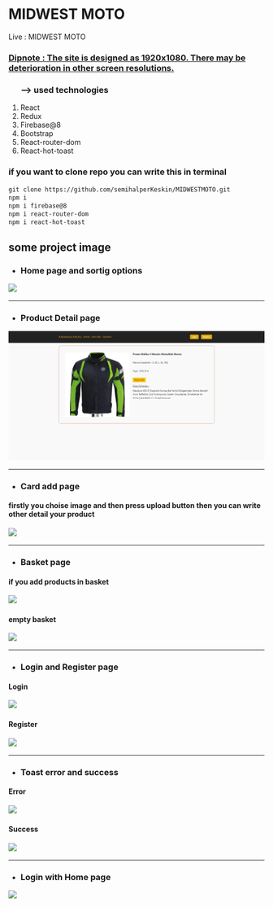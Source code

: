 
# MIDWEST MOTO 

Live : MIDWEST MOTO

<h3><u>Dipnote : The site is designed as 1920x1080. There may be deterioration in other screen resolutions.</u></h3>

<ol><h3>--> used technologies</h3>
<li> React</li>
<li> Redux</li>
<li> Firebase@8</li>
<li> Bootstrap</li>
<li> React-router-dom</li>
<li> React-hot-toast</li></ol>

<h3> if you want to clone repo you can write this in terminal</h3>

````
git clone https://github.com/semihalperKeskin/MIDWESTMOTO.git
npm i
npm i firebase@8
npm i react-router-dom
npm i react-hot-toast
````

## some project image


- ### Home page and sortig options

![](screenshot/sorting.jpg)

---

- ### Product Detail page
![](screenshot/detail-product.jpg)

---
- ### Card add page

#### firstly you choise image and then press upload button then you can write other detail your product
![](screenshot/card-add.jpg)

---

- ### Basket page
#### if you add products in basket
![](screenshot/basket-1.jpg)

#### empty basket
![](screenshot/basket-2.jpg)

---
- ### Login and Register page
#### Login
![](screenshot/login.jpg)
#### Register
![](screenshot/register.jpg)

---

- ### Toast error and success
#### Error
![](screenshot/register-toast.jpg)
#### Success
![](screenshot/register-toast-2.jpg)

---
- ### Login with Home page
![](screenshot/login-page.jpg)

